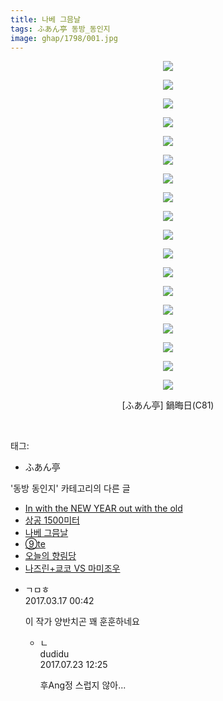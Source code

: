```yaml
---
title: 나베 그믐날
tags: ふあん亭 동방_동인지
image: ghap/1798/001.jpg
---
```

<div class="article">
<p style="text-align: center; clear: none; float: none;"><img src="{{ site.nasurl }}/ghap/1798/001.jpg"/></p>
<p style="text-align: center; clear: none; float: none;"><img src="{{ site.nasurl }}/ghap/1798/002.jpg"/></p>
<p style="text-align: center; clear: none; float: none;"><img src="{{ site.nasurl }}/ghap/1798/003.jpg"/></p>
<p style="text-align: center; clear: none; float: none;"><img src="{{ site.nasurl }}/ghap/1798/004.jpg"/></p>
<p style="text-align: center; clear: none; float: none;"><img src="{{ site.nasurl }}/ghap/1798/005.jpg"/></p>
<p style="text-align: center; clear: none; float: none;"><img src="{{ site.nasurl }}/ghap/1798/006.jpg"/></p>
<p style="text-align: center; clear: none; float: none;"><img src="{{ site.nasurl }}/ghap/1798/007.jpg"/></p>
<p style="text-align: center; clear: none; float: none;"><img src="{{ site.nasurl }}/ghap/1798/008.jpg"/></p>
<p style="text-align: center; clear: none; float: none;"><img src="{{ site.nasurl }}/ghap/1798/009.jpg"/></p>
<p style="text-align: center; clear: none; float: none;"><img src="{{ site.nasurl }}/ghap/1798/010.jpg"/></p>
<p style="text-align: center; clear: none; float: none;"><img src="{{ site.nasurl }}/ghap/1798/011.jpg"/></p>
<p style="text-align: center; clear: none; float: none;"><img src="{{ site.nasurl }}/ghap/1798/012.jpg"/></p>
<p style="text-align: center; clear: none; float: none;"><img src="{{ site.nasurl }}/ghap/1798/013.jpg"/></p>
<p style="text-align: center; clear: none; float: none;"><img src="{{ site.nasurl }}/ghap/1798/014.jpg"/></p>
<p style="text-align: center; clear: none; float: none;"><img src="{{ site.nasurl }}/ghap/1798/015.jpg"/></p>
<p style="text-align: center; clear: none; float: none;"><img src="{{ site.nasurl }}/ghap/1798/016.jpg"/></p>
<p style="text-align: center; clear: none; float: none;"><img src="{{ site.nasurl }}/ghap/1798/017.jpg"/></p>
<p style="text-align: center; clear: none; float: none;"><img src="{{ site.nasurl }}/ghap/1798/018.jpg"/></p>
<p style="text-align: center; clear: none; float: none;">[ふあん亭] 鍋晦日(C81)</p>
<p><br/></p>
</div><div class="tagTrail">
<p>태그: </p>
<ul>
<li>ふあん亭</li>
</ul>
</div><div class="another">
<p>'동방 동인지' 카테고리의 다른 글</p>
<ul>
<li><a href="/2016-08-23-ghap_1800">In with the NEW YEAR out with the old</a></li>
<li><a href="/2016-08-23-ghap_1799">상공 1500미터</a></li>
<li><a href="/2016-08-23-ghap_1798">나베 그믐날</a></li>
<li><a href="/2016-08-23-ghap_1796">⑨te</a></li>
<li><a href="/2016-08-23-ghap_1795">오늘의 향림당</a></li>
<li><a href="/2016-08-23-ghap_1793">나즈린+쿄코 VS 마미조우</a></li>
</ul>
</div><div class="cb_module cb_fluid">
<div class="cb_wrt cb_profile">
<div class="comment">
<ul>
<li class="cb_thumb_off" id="comment14941408">
<div class="cb_comment_area">
<div class="cb_info_area">
<div class="cb_section">
<span class="cb_nick_name">ㄱㅁㅎ</span>
</div>
<div class="cb_section">
<span class="cb_date">2017.03.17 00:42 </span>
</div>
</div>
<div class="cb_dsc_comment">
<p class="cb_dsc">
											이 작가 양반치곤 꽤 훈훈하네요
										</p>
</div>
<ul>
<li class="cb_thumb_off" id="comment15042363">
<span class="cb_bu_subnode">ㄴ</span>
<div class="cb_comment_area">
<div class="cb_info_area">
<div class="cb_section">
<span class="cb_nick_name">dudidu</span>
</div>
<div class="cb_section">
<span class="cb_date">2017.07.23 12:25 </span>
</div>
</div>
<div class="cb_dsc_comment">
<p class="cb_dsc">
																후Ang정 스럽지 않아...
															</p>
</div>
</div>
</li>
</ul>
</div></li>
</ul>
</div>
</div><!-- commentList close -->
</div>
